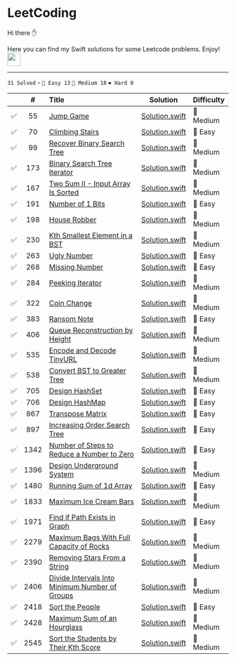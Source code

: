 # LeetCoding

Hi there ✋

Here you can find my Swift solutions for some Leetcode problems. Enjoy! <img src="https://media.giphy.com/media/WUlplcMpOCEmTGBtBW/giphy.gif" width="30">

---

`31 Solved` - `💚 Easy 13` `💛 Medium 18` `❤️ Hard 0`

|    | # | Title                                            |     Solution     | Difficulty |
|:--:|:-:|:-------------------------------------------------|:----------------:|:-----------|
| ✅ | 55 | [Jump Game](https://leetcode.com/problems/jump-game/) | [Solution.swift](https://github.com/AndreevIVdev/LeetCoding/blob/main/Solutions/1-99/55%20Jump%20Game.swift) | 💛 Medium |
| ✅ | 70 | [Climbing Stairs](https://leetcode.com/problems/climbing-stairs/) | [Solution.swift](https://github.com/AndreevIVdev/LeetCoding/blob/main/Solutions/1-99/70%20Climbing%20Stairs.swift) | 💚 Easy |
| ✅ | 99 | [Recover Binary Search Tree](https://leetcode.com/problems/recover-binary-search-tree/) | [Solution.swift](https://github.com/AndreevIVdev/LeetCoding/blob/main/Solutions/1-99/99%20Recover%20Binary%20Search%20Tree.swift) | 💛 Medium |
| ✅ | 173 | [Binary Search Tree Iterator](https://leetcode.com/problems/binary-search-tree-iterator/) | [Solution.swift](https://github.com/AndreevIVdev/LeetCoding/blob/main/Solutions/100-199/173%20Binary%20Search%20Tree%20Iterator.swift) | 💛 Medium |
| ✅ | 167 | [Two Sum II - Input Array Is Sorted](https://leetcode.com/problems/two-sum-ii-input-array-is-sorted/) | [Solution.swift](https://github.com/AndreevIVdev/LeetCoding/blob/main/Solutions/100-199/167%20Two%20Sum%20II%20-%20Input%20Array%20Is%20Sorted.swift) | 💛 Medium |
| ✅ | 191 | [Number of 1 Bits](https://leetcode.com/problems/number-of-1-bits/) | [Solution.swift](https://github.com/AndreevIVdev/LeetCoding/blob/main/Solutions/100-199/191%20Number%20of%201%20Bits.swift) | 💚 Easy |
| ✅ | 198 | [House Robber](https://leetcode.com/problems/house-robber/) | [Solution.swift](https://github.com/AndreevIVdev/LeetCoding/blob/main/Solutions/100-199/198%20House%20Robber.swift) | 💛 Medium |
| ✅ | 230 | [Kth Smallest Element in a BST](https://leetcode.com/problems/kth-smallest-element-in-a-bst/) | [Solution.swift](https://github.com/AndreevIVdev/LeetCoding/blob/main/Solutions/200-299/230%20Kth%20Smallest%20Element%20in%20a%20BST.swift) | 💛 Medium |
| ✅ | 263 | [Ugly Number](https://leetcode.com/problems/ugly-number/) | [Solution.swift](https://github.com/AndreevIVdev/LeetCoding/blob/main/Solutions/200-299/263%20Ugly%20Number.swift) | 💚 Easy |
| ✅ | 268 | [Missing Number](https://leetcode.com/problems/missing-number/) | [Solution.swift](https://github.com/AndreevIVdev/LeetCoding/blob/main/Solutions/200-299/268%20Missing%20Number.swift) | 💚 Easy |
| ✅ | 284 | [Peeking Iterator](https://leetcode.com/problems/peeking-iterator/) | [Solution.swift](https://github.com/AndreevIVdev/LeetCoding/blob/main/Solutions/200-299/284.%20Peeking%20Iterator.swift) | 💛 Medium |
| ✅ | 322 | [Coin Change](https://leetcode.com/problems/coin-change/) | [Solution.swift](https://github.com/AndreevIVdev/LeetCoding/blob/main/Solutions/300-399/322%20Coin%20Change.swift) | 💛 Medium |
| ✅ | 383 | [Ransom Note](https://leetcode.com/problems/ransom-note/) | [Solution.swift](https://github.com/AndreevIVdev/LeetCoding/blob/main/Solutions/300-399/383%20Ransom%20Note.swift) | 💚 Easy |
| ✅ | 406 | [Queue Reconstruction by Height](https://leetcode.com/problems/queue-reconstruction-by-height/) | [Solution.swift](https://github.com/AndreevIVdev/LeetCoding/blob/main/Solutions/400-499/406%20Queue%20Reconstruction%20by%20Height.swift) | 💛 Medium |
| ✅ | 535 | [Encode and Decode TinyURL](https://leetcode.com/problems/encode-and-decode-tinyurl/) | [Solution.swift](https://github.com/AndreevIVdev/LeetCoding/blob/main/Solutions/500-599/535%20Encode%20and%20Decode%20TinyURL.swift) | 💛 Medium |
| ✅ | 538 | [Convert BST to Greater Tree](https://leetcode.com/problems/convert-bst-to-greater-tree/) | [Solution.swift](https://github.com/AndreevIVdev/LeetCoding/blob/main/Solutions/500-599/538%20Convert%20BST%20to%20Greater%20Tree.swift) | 💛 Medium |
| ✅ | 705 | [Design HashSet](https://leetcode.com/problems/design-hashset/) | [Solution.swift](https://github.com/AndreevIVdev/LeetCoding/blob/main/Solutions/700-799/705%20Design%20HashSet.swift) | 💚 Easy |
| ✅ | 706 | [Design HashMap](https://leetcode.com/problems/design-hashmap/) | [Solution.swift](https://github.com/AndreevIVdev/LeetCoding/blob/main/Solutions/700-799/706%20Design%20HashMap.swift) | 💚 Easy |
| ✅ | 867 | [Transpose Matrix](https://leetcode.com/problems/transpose-matrix/) | [Solution.swift](https://github.com/AndreevIVdev/LeetCoding/blob/main/Solutions/800-899/867%20Transpose%20Matrix.swift) | 💚 Easy |
| ✅ | 897 | [Increasing Order Search Tree](https://leetcode.com/problems/increasing-order-search-tree/) | [Solution.swift](https://github.com/AndreevIVdev/LeetCoding/blob/main/Solutions/800-899/897%20Increasing%20Order%20Search%20Tree.swift) | 💚 Easy |
| ✅ | 1342 | [Number of Steps to Reduce a Number to Zero](https://leetcode.com/problems/number-of-steps-to-reduce-a-number-to-zero/) | [Solution.swift](https://github.com/AndreevIVdev/LeetCoding/blob/main/Solutions/1300-1399/1342%20Number%20of%20Steps%20to%20Reduce%20a%20Number%20to%20Zero.swift) | 💚 Easy |
| ✅ | 1396 | [Design Underground System](https://leetcode.com/problems/design-underground-system/) | [Solution.swift](https://github.com/AndreevIVdev/LeetCoding/blob/main/Solutions/1300-1399/1396%20Design%20Underground%20System.swift) | 💛 Medium |
| ✅ | 1480 | [Running Sum of 1d Array](https://leetcode.com/problems/running-sum-of-1d-array/) | [Solution.swift](https://github.com/AndreevIVdev/LeetCoding/blob/main/Solutions/1400-1499/1480%20Running%20Sum%20of%201d%20Array.swift) | 💚 Easy |
| ✅ | 1833 | [Maximum Ice Cream Bars](https://leetcode.com/problems/maximum-ice-cream-bars/) | [Solution.swift](https://github.com/AndreevIVdev/LeetCoding/blob/main/Solutions/1800-1899/1833%20Maximum%20Ice%20Cream%20Bars.swift) | 💛 Medium |
| ✅ | 1971 | [Find if Path Exists in Graph](https://leetcode.com/problems/find-if-path-exists-in-graph/) | [Solution.swift](https://github.com/AndreevIVdev/LeetCoding/blob/main/Solutions/1900-1999/1971%20Find%20if%20Path%20Exists%20in%20Graph.swift) | 💚 Easy |
| ✅ | 2279 | [Maximum Bags With Full Capacity of Rocks](https://leetcode.com/problems/maximum-bags-with-full-capacity-of-rocks/) | [Solution.swift](https://github.com/AndreevIVdev/LeetCoding/blob/main/Solutions/2200-2299/2279.%20Maximum%20Bags%20With%20Full%20Capacity%20of%20Rocks.swift) | 💛 Medium |
| ✅ | 2390 | [Removing Stars From a String](https://leetcode.com/problems/removing-stars-from-a-string) | [Solution.swift](https://github.com/AndreevIVdev/LeetCoding/blob/main/Solutions/2300-2399/2390%20Removing%20Stars%20From%20a%20String.swift) | 💛 Medium |
| ✅ | 2406 | [Divide Intervals Into Minimum Number of Groups](https://leetcode.com/problems/divide-intervals-into-minimum-number-of-groups/) | [Solution.swift](https://github.com/AndreevIVdev/LeetCoding/blob/main/Solutions/2400-2499/2406%20Divide%20Intervals%20Into%20Minimum%20Number%20of%20Groups.swift) | 💛 Medium |
| ✅ | 2418 | [Sort the People](https://leetcode.com/problems/sort-the-people/) | [Solution.swift](https://github.com/AndreevIVdev/LeetCoding/blob/main/Solutions/2400-2499/2418%20Sort%20the%20People.swift) | 💚 Easy |
| ✅ | 2428 | [Maximum Sum of an Hourglass](https://leetcode.com/problems/maximum-sum-of-an-hourglass/) | [Solution.swift](https://github.com/AndreevIVdev/LeetCoding/blob/main/Solutions/2400-2499/2428.%20Maximum%20Sum%20of%20an%20Hourglass.swift) | 💛 Medium |
| ✅ | 2545 | [Sort the Students by Their Kth Score](https://leetcode.com/problems/sort-the-students-by-their-kth-score/) | [Solution.swift](https://github.com/AndreevIVdev/LeetCoding/blob/main/Solutions/2500-2599/2545%20Sort%20the%20Students%20by%20Their%20Kth%20Score.swift) | 💛 Medium |
